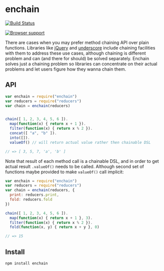 # enchain

[![Build Status](https://secure.travis-ci.org/Gozala/enchain.png)](http://travis-ci.org/Gozala/enchain)


[![Browser support](http://ci.testling.com/Gozala/enchain.png)](http://ci.testling.com/Gozala/enchain)


There are cases when you may prefer method chaining API over plain functions.
Libraries like [jQuery][] and [underscore][] include chaining facilities with
them to address these use cases, although chaining is different problem and
can (and there for should) be solved separately. Enchain solves just a chaining
problem so libraries can concentrate on their actual problems and let users
figure how they wanna chain them.

## API

```js
var enchain = require("enchain")
var reducers = require("reducers")
var chain = enchain(reducers)


chain([ 1, 2, 3, 4, 5, 6 ]).
  map(function(x) { return x + 1 }).
  filter(function(x) { return x % 2 }).
  concat([ "a", "b" ]).
  into([]).
  valueOf() // will return actual value rather then chainable DSL

// => [ 3, 5, 7, 'a', 'b' ]
```

Note that result of each method call is a chainable DSL, and in order to
get actual result `.valueOf()` needs to be called. Although second set of
functions maybe provided to make `valueOf()` call implicit:

```js
var enchain = require("enchain")
var reducers = require("reducers")
var chain = enchain(reducers, {
  print: reducers.print,
  fold: reducers.fold
})

chain([ 1, 2, 3, 4, 5, 6 ]).
  map(function(x) { return x + 1 }, 3).
  filter(function(x) { return x % 2 }).
  fold(function(x, y) { return x + y }, 0)

// => 15
```

## Install

    npm install enchain

[underscore]:http://documentcloud.github.com/underscore/
[jQuery]:http://jquery.com/
[reducers]:https://github.com/Gozala/reducers
